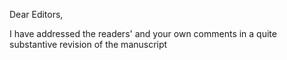 Dear Editors,

I have addressed the readers' and your own comments in a quite substantive revision of the manuscript
